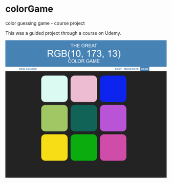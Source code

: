 # colorGame
color guessing game - course project

This was a guided project through a course on Udemy.

![](https://github.com/AndreaJasper/colorGame/blob/master/screenshot.png)
